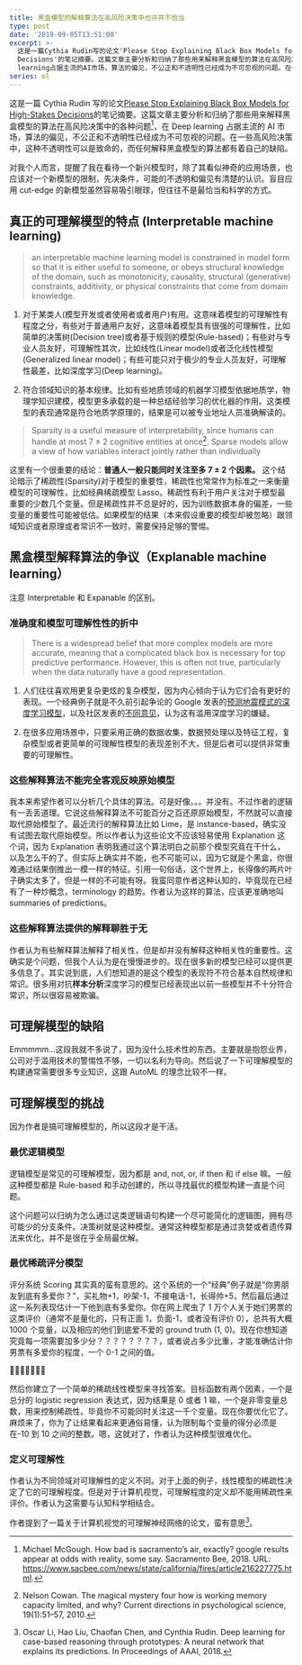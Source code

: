 ```yaml
---
title: 黑盒模型的解释算法在高风险决策中也许并不恰当
type: post
date: '2019-09-05T13:51:00'
excerpt: >-
  这是一篇Cythia Rudin写的论文'Please Stop Explaining Black Box Models for High-Stakes
  Decisions'的笔记摘要。这篇文章主要分析和归纳了那些用来解释黑盒模型的算法在高风险决策中的各种问题，在Deep
  learning占据主流的AI市场，算法的偏见，不公正和不透明性已经成为不可忽视的问题。在一些高风险决策中，这种不透明性可以是致命的，而任何解释黑盒模型的算法都有着自己的缺陷。
series: ml
---
```


这是一篇 Cythia Rudin 写的论文[Please Stop Explaining Black Box Models for
High-Stakes Decisions](https://arxiv.org/abs/1811.10154)的笔记摘要。这篇文章主要分析和归纳了那些用来解释黑盒模型的算法在高风险决策中的各种问题[^1]，在 Deep learning 占据主流的 AI 市场，算法的偏见，不公正和不透明性已经成为不可忽视的问题。在一些高风险决策中，这种不透明性可以是致命的，而任何解释黑盒模型的算法都有着自己的缺陷。

对我个人而言，提醒了我在看待一个新兴模型时，除了其看似神奇的应用场景，也应该对一个新模型的限制，先决条件，可能的不透明和偏见有清楚的认识。盲目应用 cut-edge 的新模型虽然容易吸引眼球，但往往不是最恰当和科学的方式。

## 真正的可理解模型的特点 (Interpretable machine learning)

> an interpretable
> machine learning model is constrained in model form so that it is either useful to someone, or
> obeys structural knowledge of the domain, such as monotonicity, causality,
> structural (generative) constraints, additivity, or physical constraints that come from
> domain knowledge.

1. 对于某类人(模型开发或者使用者或者用户)有用。这意味着模型的可理解性有程度之分，有些对于普通用户友好，这意味着模型具有很强的可理解性，比如简单的决策树(Decision tree)或者基于规则的模型(Rule-based)；有些对与专业人员友好，可理解性其次，比如线性(Linear model)或者泛化线性模型(Generalized linear model)；有些可能只对于极少的专业人员友好，可理解性最差，比如深度学习(Deep learning)。

2. 符合领域知识的基本规律。比如有些地质领域的机器学习模型依据地质学，物理学知识建模，模型更多承载的是一种总结经验学习的优化器的作用。这类模型的表现通常是符合地质学原理的，结果是可以被专业地址人员准确解读的。

> Sparsity is a useful measure of interpretability, since humans can handle
> at most 7 ± 2 cognitive entities at once[^2]. Sparse models allow a view of
> how variables interact jointly rather than individually

这里有一个很重要的结论：**普通人一般只能同时关注至多 7 ± 2 个因素。** 这个结论暗示了稀疏性(Sparsity)对于模型的重要性，稀疏性也常常作为标准之一来衡量模型的可理解性，比如经典稀疏模型 Lasso。稀疏性有利于用户关注对于模型最重要的少数几个变量。但是稀疏性并不总是好的，因为训练数据本身的偏差，一些变量的重要性可能被低估。如果模型的结果（本来假设重要的模型却被忽略）跟领域知识或者原理或者常识不一致时，需要保持足够的警惕。

## 黑盒模型解释算法的争议（Explanable machine learning）

注意 Interpretable 和 Expanable 的区别。

### 准确度和模型可理解性性的折中

> There is a widespread belief that more complex models are more accurate, meaning that a complicated
> black box is necessary for top predictive performance. However, this is often not true, particularly
> when the data naturally have a good representation.

1. 人们往往喜欢用更复杂更炫的复杂模型，因为内心倾向于认为它们会有更好的表现。一个经典例子就是不久前引起争论的 Google 发表的[预测地震模式的深度学习模型](https://www.nature.com/articles/s41586-018-0438-y)，以及社区发表的[不同意见](https://towardsdatascience.com/stand-up-for-best-practices-8a8433d3e0e8)，认为这有滥用深度学习的嫌疑。

2. 在很多应用场景中，只要采用正确的数据收集，数据预处理以及特征工程，复杂模型或者更简单的可理解性模型的表现差别不大，但是后者可以提供非常重要的可理解性。

### 这些解释算法不能完全客观反映原始模型

我本来希望作者可以分析几个具体的算法。可是好像。。。并没有。不过作者的逻辑有一丢丢道理。它说这些解释算法不可能百分之百还原原始模型，不然就可以直接取代原始模型了。最近流行的解释算法比如 Lime，是 instance-based，确实没有试图去取代原始模型。所以作者认为这些论文不应该轻易使用 Explanation 这个词，因为 Explanation 表明我通过这个算法明白之前那个模型究竟在干什么，以及怎么干的了。但实际上确实并不能，也不可能可以，因为它就是个黑盒，你很难通过结果倒推出一模一样的特征。引用一句俗话，这个世界上，长得像的两片叶子确实太多了，但是一样的不可能有呀。我蛮同意作者这种认知的，毕竟现在已经有了一种炒概念，terminology 的趋势。作者认为这样的算法，应该更准确地叫 summaries of predictions。

### 这些解释算法提供的解释聊胜于无

作者认为有些解释算法解释了相关性，但是却并没有解释这种相关性的重要性。这确实是个问题，但我个人认为是在慢慢进步的。现在很多新的模型已经可以提供更多信息了。其实说到底，人们想知道的是这个模型的表现符不符合基本自然规律和常识。很多用对抗**样本分析**深度学习的模型已经表现出以前一些模型并不十分符合常识，所以很容易被欺骗。

## 可理解模型的缺陷

Emmmmm...这段我就不多说了，因为没什么技术性的东西。主要就是抱怨业界，公司对于滥用技术的警惕性不够，一切以名利为导向。然后说了一下可理解模型的构建通常需要很多专业知识，这跟 AutoML 的理念比较不一样。

## 可理解模型的挑战

因为作者是搞可理解模型的，所以这段才是干活。

### 最优逻辑模型

逻辑模型是常见的可理解模型，因为都是 and, not, or, if then 和 if else 嘛。一般这种模型都是 Rule-based 和手动创建的，所以寻找最优的模型构建一直是个问题。

这个问题可以归纳为怎么通过这类逻辑语句构建一个尽可能简化的逻辑图，拥有尽可能少的分支条件。决策树就是这种模型。通常这种模型都是通过贪婪或者遗传算法来优化，并不是很在乎全局最优解。

### 最优稀疏评分模型

评分系统 Scoring 其实真的蛮有意思的。这个系统的一个“经典”例子就是“你男朋友到底有多爱你？”，买礼物+1，吵架-1，不接电话-1，长得帅+5，然后最后通过这一系列表现估计一下他到底有多爱你。你在网上爬虫了 1 万个人关于她们男票的这类评价（通常不是量化的，只有正面 1，负面-1，或者没有评价 0），总共有大概 1000 个变量，以及相应的他们到底爱不爱的 ground truth (1, 0)。现在你想知道究竟每一项需要加多少分？？？？？？？？，或者说占多少比重，才能准确估计你男票有多爱你的程度，一个 0-1 之间的值。

👏👏👏👏👏👏👏

然后你建立了一个简单的稀疏线性模型来寻找答案。目标函数有两个因素，一个是总分的 logistic regression 表达式，因为结果是 0 或者 1 嘛，一个是非零变量总数，用来控制稀疏性。毕竟你不可能同时关注这一千个变量。现在你要优化它了。麻烦来了，你为了让结果看起来更通俗易懂，认为限制每个变量的得分必须是在-10 到 10 之间的整数。嗯，这就对了，作者认为这种模型很难优化。

### 定义可理解性

作者认为不同领域对可理解性的定义不同。对于上面的例子，线性模型的稀疏性决定了它的可理解程度。但是对于计算机视觉，可理解程度的定义却不能用稀疏性来评价。作者认为这需要与认知科学相结合。

作者提到了一篇关于计算机视觉的可理解神经网络的论文，蛮有意思[^3]。

[^1]: Michael McGough. How bad is sacramento’s air, exactly? google results appear at odds with reality, some say. Sacramento Bee, 2018. URL: https://www.sacbee.com/news/state/california/fires/article216227775.html.

[^2]: Nelson Cowan. The magical mystery four how is working memory capacity limited, and why? Current directions in psychological science, 19(1):51–57, 2010.

[^3]: Oscar Li, Hao Liu, Chaofan Chen, and Cynthia Rudin. Deep learning for case-based reasoning through prototypes: A neural network that explains its predictions. In Proceedings of AAAI, 2018.
